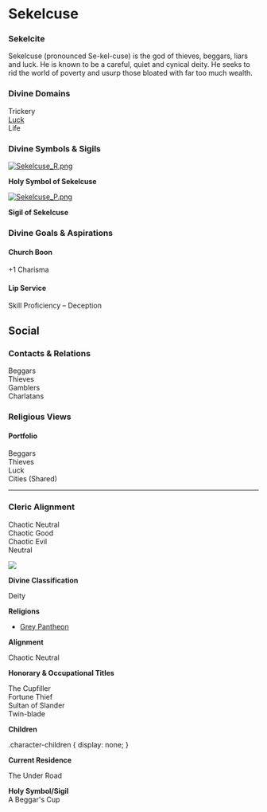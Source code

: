 Sekelcuse
=========

### Sekelcite

Sekelcuse (pronounced Se-kel-cuse) is the god of thieves, beggars, liars and luck. He is known to be a careful, quiet and cynical deity. He seeks to rid the world of poverty and usurp those bloated with far too much wealth.

### Divine Domains

Trickery  
[Luck](https://www.worldanvil.com/w/Ecaros-xohoo/a/luck-article)  
Life

### Divine Symbols & Sigils

[![](/uploads/images/5690f1f34d185b6a684235fd6dd4b0a1.png "Sekelcuse_R.png")](/i/284924 "Sekelcuse_R.png")

**Holy Symbol of Sekelcuse**

[![](/uploads/images/87ba083fcbfb82ec157d0db1f69cb3e3.png "Sekelcuse_P.png")](/i/284923 "Sekelcuse_P.png")

**Sigil of Sekelcuse**

### Divine Goals & Aspirations

#### Church Boon

+1 Charisma 

#### Lip Service

Skill Proficiency – Deception

Social
------

### Contacts & Relations

Beggars  
Thieves  
Gamblers  
Charlatans

### Religious Views

#### Portfolio

Beggars  
Thieves  
Luck  
Cities (Shared) 

* * *

### Cleric Alignment

Chaotic Neutral  
Chaotic Good  
Chaotic Evil  
Neutral

![](/uploads/images/a06198638971790668db654e2696da12.jpg)

**Divine Classification**

Deity

**Religions**

* [Grey Pantheon](/w/Ecaros-xohoo/a/grey-pantheon-article)

**Alignment**

Chaotic Neutral

**Honorary & Occupational Titles**

The Cupfiller  
Fortune Thief  
Sultan of Slander  
Twin-blade

**Children**

.character-children { display: none; }

**Current Residence**

The Under Road

**Holy Symbol/Sigil**  
A Beggar's Cup

